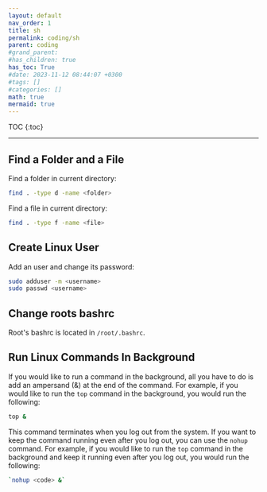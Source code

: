 ```yaml
---
layout: default
nav_order: 1
title: sh
permalink: coding/sh
parent: coding
#grand_parent: 
#has_children: true
has_toc: True
#date: 2023-11-12 08:44:07 +0300
#tags: []
#categories: []
math: true
mermaid: true
---
```


TOC
{:toc}

---



## Find a Folder and a File

Find a folder in current directory:

```sh
find . -type d -name <folder>
```

Find a file in current directory:

```sh
find . -type f -name <file>
```

## Create Linux User

Add an user and change its password:

```sh
sudo adduser -m <username>
sudo passwd <username>
```

## Change roots bashrc

Root's bashrc is located in `/root/.bashrc`.

## Run Linux Commands In Background

If you would like to run a command in the background, all you have to do is add an ampersand (&) at the end of the command. For example, if you would like to run the `top` command in the background, you would run the following:

```sh
top &
```

This command terminates when you log out from the system. If you want to keep the command running even after you log out, you can use the `nohup` command. For example, if you would like to run the `top` command in the background and keep it running even after you log out, you would run the following:

```sh
`nohup <code> &`
```